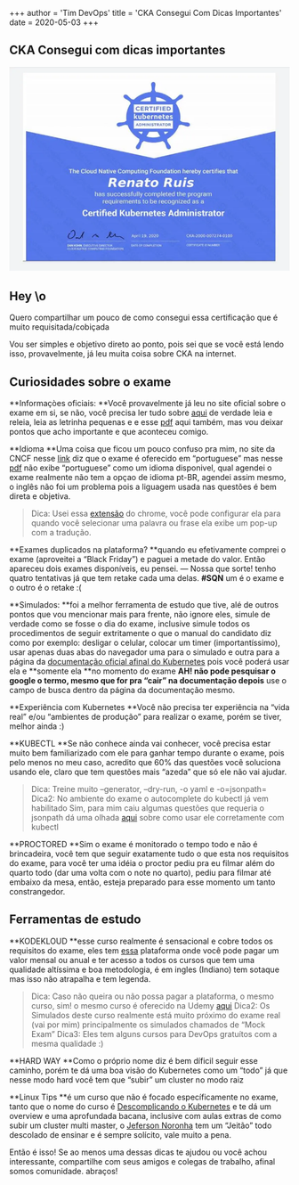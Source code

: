 +++
author = 'Tim DevOps'
title = 'CKA Consegui Com Dicas Importantes'
date = 2020-05-03
+++

## CKA Consegui com dicas importantes

![](1.webp)

## Hey \o

Quero compartilhar um pouco de como consegui essa certificação que é muito requisitada/cobiçada

Vou ser simples e objetivo direto ao ponto, pois sei que se você está lendo isso, provavelmente, já leu muita coisa sobre CKA na internet.

## Curiosidades sobre o exame

**Informaçòes oficiais: **Você provavelmente já leu no site oficial sobre o exame em si, se não, você precisa ler tudo sobre [aqui](https://www.cncf.io/certification/cka/) de verdade leia e releia, leia as letrinha pequenas e e esse [pdf](https://training.linuxfoundation.org/wp-content/uploads/2020/04/CKA-CKAD-FAQ-April2020.pdf) aqui também, mas vou deixar pontos que acho importante e que aconteceu comigo.

**Idioma **Uma coisa que ficou um pouco confuso pra mim, no site da CNCF nesse [link](https://www.cncf.io/certification/cka/faq/) diz que o exame é oferecido em “portuguese” mas nesse [pdf](https://training.linuxfoundation.org/wp-content/uploads/2020/04/CKA-CKAD-FAQ-April2020.pdf) não exibe “portuguese” como um idioma disponivel, qual agendei o exame realmente não tem a opçao de idioma pt-BR, agendei assim mesmo, o inglês não foi um problema pois a liguagem usada nas questões é bem direta e objetiva.

> Dica: Usei essa [extensão](https://chrome.google.com/webstore/detail/google-translate/aapbdbdomjkkjkaonfhkkikfgjllcleb?utm_source=chrome-ntp-icon) do chrome, você pode configurar ela para quando você selecionar uma palavra ou frase ela exibe um pop-up com a tradução.

**Exames duplicados na plataforma? **quando eu efetivamente comprei o exame (aproveitei a “Black Friday”) e paguei a metade do valor. Então apareceu dois exames disponíveis, eu pensei. — Nossa que sorte! tenho quatro tentativas já que tem retake cada uma delas. **#SQN** um é o exame e o outro é o retake :(

**Simulados: **foi a melhor ferramenta de estudo que tive, alé de outros pontos que vou mencionar mais para frente, não ignore eles, simule de verdade como se fosse o dia do exame, inclusive simule todos os procedimentos de seguir extritamente o que o manual do candidato diz como por exemplo: desligar o celular, colocar um timer (importantíssimo), usar apenas duas abas do navegador uma para o simulado e outra para a página da [documentação oficial afinal do Kubernetes](https://kubernetes.io/docs/home/) pois você poderá usar ela e **somente ela **no momento do exame **AH! não pode pesquisar o google o termo, mesmo que for pra “cair” na documentação depois** use o campo de busca dentro da página da documentação mesmo.

**Experiência com Kubernetes **Você não precisa ter experiência na “vida real” e/ou “ambientes de produção” para realizar o exame, porém se tiver, melhor ainda :)

**KUBECTL **Se não conhece ainda vai conhecer, você precisa estar muito bem familiarizado com ele para ganhar tempo durante o exame, pois pelo menos no meu caso, acredito que 60% das questões você soluciona usando ele, claro que tem questões mais “azeda” que só ele não vai ajudar.

> Dica: Treine muito –generator, –dry-run, -o yaml e -o=jsonpath= Dica2: No ambiente do exame o autocomplete do kubectl já vem habilitado Sim, para mim caiu algumas questões que requeria o jsonpath dá uma olhada [aqui](https://kubernetes.io/docs/reference/kubectl/jsonpath/) sobre como usar ele corretamente com kubectl

**PROCTORED **Sim o exame é monitorado o tempo todo e não é brincadeira, você tem que seguir exatamente tudo o que esta nos requisitos do exame, para você ter uma idéia o proctor pediu pra eu filmar além do quarto todo (dar uma volta com o note no quarto), pediu para filmar até embaixo da mesa, então, esteja preparado para esse momento um tanto constrangedor.

## Ferramentas de estudo

**KODEKLOUD **esse curso realmente é sensacional e cobre todos os requisitos do exame, eles tem [essa](https://kodekloud.com/) plataforma onde você pode pagar um valor mensal ou anual e ter acesso a todos os cursos que tem uma qualidade altíssima e boa metodologia, é em ingles (Indiano) tem sotaque mas isso não atrapalha e tem legenda.

> Dica: Caso não queira ou não possa pagar a plataforma, o mesmo curso, sim! o mesmo curso é oferecido na Udemy [aqui](https://www.udemy.com/course/certified-kubernetes-administrator-with-practice-tests/) Dica2: Os Simulados deste curso realmente está muito próximo do exame real (vai por mim) principalmente os simulados chamados de “Mock Exam” Dica3: Eles tem alguns cursos para DevOps gratuítos com a mesma qualidade :)

**HARD WAY **Como o próprio nome diz é bem díficil seguir esse caminho, porém te dá uma boa visão do Kubernetes como um “todo” já que nesse modo hard você tem que “subir” um cluster no modo raiz

**Linux Tips **é um curso que não é focado específicamente no exame, tanto que o nome do curso é [Descomplicando o Kubernetes](https://www.linuxtips.io/product-page/descomplicando-o-kubernetes) e te dá um overview e uma aprofundada bacana, inclusive com aulas extras de como subir um cluster multi master, o [Jeferson Noronha](https://www.linkedin.com/in/jefersonfernando/) tem um “Jeitão” todo descolado de ensinar e é sempre solícito, vale muito a pena.

Então é isso! Se ao menos uma dessas dicas te ajudou ou você achou interessante, compartilhe com seus amigos e colegas de trabalho, afinal somos comunidade. abraços!
